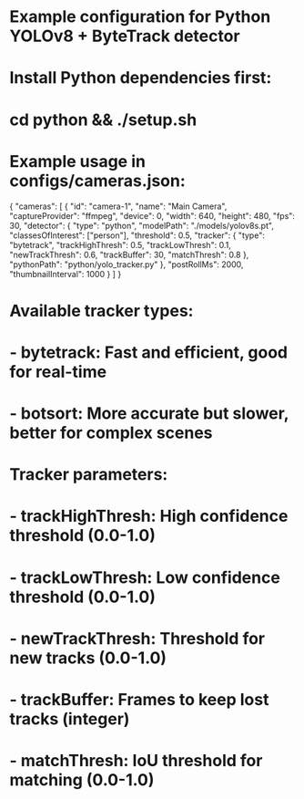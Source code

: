 # Example configuration for Python YOLOv8 + ByteTrack detector

# Install Python dependencies first:

# cd python && ./setup.sh

# Example usage in configs/cameras.json:

{
"cameras": [
{
"id": "camera-1",
"name": "Main Camera",
"captureProvider": "ffmpeg",
"device": 0,
"width": 640,
"height": 480,
"fps": 30,
"detector": {
"type": "python",
"modelPath": "./models/yolov8s.pt",
"classesOfInterest": ["person"],
"threshold": 0.5,
"tracker": {
"type": "bytetrack",
"trackHighThresh": 0.5,
"trackLowThresh": 0.1,
"newTrackThresh": 0.6,
"trackBuffer": 30,
"matchThresh": 0.8
},
"pythonPath": "python/yolo_tracker.py"
},
"postRollMs": 2000,
"thumbnailInterval": 1000
}
]
}

# Available tracker types:

# - bytetrack: Fast and efficient, good for real-time

# - botsort: More accurate but slower, better for complex scenes

# Tracker parameters:

# - trackHighThresh: High confidence threshold (0.0-1.0)

# - trackLowThresh: Low confidence threshold (0.0-1.0)

# - newTrackThresh: Threshold for new tracks (0.0-1.0)

# - trackBuffer: Frames to keep lost tracks (integer)

# - matchThresh: IoU threshold for matching (0.0-1.0)
